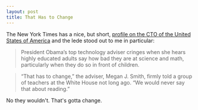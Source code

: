 ```yaml
---
layout: post
title: That Has to Change
---
```


The New York Times has a nice, but short, [profile on the CTO of the United States of America](http://www.nytimes.com/2015/01/04/us/politics/her-task-weaning-the-white-house-off-floppy-disks.html) and the lede stood out to me in particular:

> President Obama’s top technology adviser cringes when she hears highly educated adults say how bad they are at science and math, particularly when they do so in front of children.

> “That has to change,” the adviser, Megan J. Smith, firmly told a group of teachers at the White House not long ago. “We would never say that about reading.”

No they wouldn't. That's gotta change.